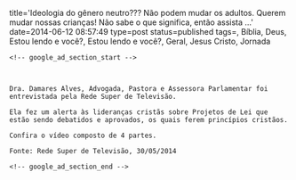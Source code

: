 title='Ideologia do gênero neutro??? Não podem mudar os adultos. Querem mudar nossas crianças! Não sabe o que significa, então assista &#8230;'
date=2014-06-12 08:57:49
type=post
status=published
tags=, Bíblia, Deus, Estou lendo e você?, Estou lendo e você?, Geral, Jesus Cristo, Jornada
~~~~~~
<!-- google_ad_section_start -->



Dra. Damares Alves, Advogada, Pastora e Assessora Parlamentar foi entrevistada pela Rede Super de Televisão.

Ela fez um alerta às lideranças cristãs sobre Projetos de Lei que estão sendo debatidos e aprovados, os quais ferem princípios cristãos.

Confira o vídeo composto de 4 partes.

Fonte: Rede Super de Televisão, 30/05/2014

<!-- google_ad_section_end -->